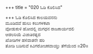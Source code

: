 +++
title = "020 ಓಡಿ ಕೊಲಿಸಿದ"

+++
ಓಡಿ ಕೊಲಿಸಿದ ಕಾಲಯವನನು  
ಮೂಡಿದವೆ ಹುಲು ಕಲುಗಳಕಟಾ  
ವೋಡುಕುಳಿ ಹೋದಲ್ಲಿ ಮಗಧನ ರಾಜಕಾರ್ಯದಲಿ    
ಆಡಲರಿಯೆ ವಿಜಾತಿರತ್ನದ  
ಖೋಡಿಗಳ ಹಳಿವಾತನೇ ಹರಿ  
ತೋಡಿ ಬಡಿಸುವೆ ಕಿವಿಗರೋಚಕವಾಯ್ತು ತೆಗೆಯೆಂದ    ॥20॥